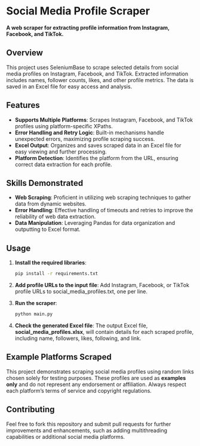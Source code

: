 # Social Media Profile Scraper

**A web scraper for extracting profile information from Instagram, Facebook, and TikTok.**

## Overview

This project uses SeleniumBase to scrape selected details from social media profiles on Instagram, Facebook, and TikTok. Extracted information includes names, follower counts, likes, and other profile metrics. The data is saved in an Excel file for easy access and analysis.

## Features

- **Supports Multiple Platforms**: Scrapes Instagram, Facebook, and TikTok profiles using platform-specific XPaths.
- **Error Handling and Retry Logic**: Built-in mechanisms handle unexpected errors, maximizing profile scraping success.
- **Excel Output**: Organizes and saves scraped data in an Excel file for easy viewing and further processing.
- **Platform Detection**: Identifies the platform from the URL, ensuring correct data extraction for each profile.

## Skills Demonstrated

- **Web Scraping**: Proficient in utilizing web scraping techniques to gather data from dynamic websites.
- **Error Handling**: Effective handling of timeouts and retries to improve the reliability of web data extraction.
- **Data Manipulation**: Leveraging Pandas for data organization and outputting to Excel format.

## Usage

1. **Install the required libraries**:
   ```bash
   pip install -r requirements.txt
    ```

2. **Add profile URLs to the input file**:
   Add Instagram, Facebook, or TikTok profile URLs to social_media_profiles.txt, one per line.

3. **Run the scraper**:
    ```bash
    python main.py
   ```

4. **Check the generated Excel file**: The output Excel file, **social_media_profiles.xlsx**, will contain details for each scraped profile, including name, followers, likes, following, and link.


## Example Platforms Scraped

This project demonstrates scraping social media profiles using random links chosen solely for testing purposes. These profiles are used as **examples only** and do not represent any endorsement or affiliation. Always respect each platform’s terms of service and copyright regulations.


## Contributing

Feel free to fork this repository and submit pull requests for further improvements and enhancements, such as adding multithreading capabilities or additional social media platforms.
